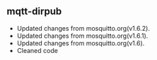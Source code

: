 ## mqtt-dirpub
* Updated changes from mosquitto.org(v1.6.2).
* Updated changes from mosquitto.org(v1.6.1).
* Updated changes from mosquitto.org(v1.6).
* Cleaned code
